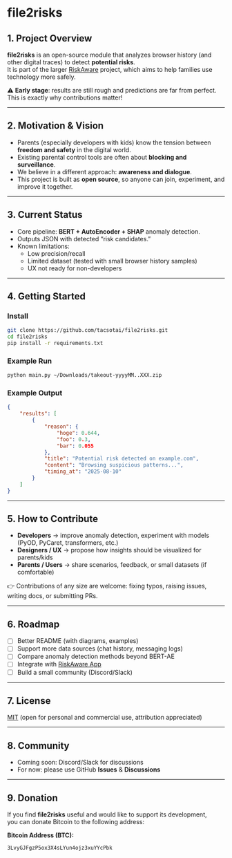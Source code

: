 # file2risks

## 1. Project Overview
**file2risks** is an open-source module that analyzes browser history (and other digital traces) to detect **potential risks**.  
It is part of the larger [RiskAware](https://www.sotai.co/) project, which aims to help families use technology more safely.  

⚠️ **Early stage**: results are still rough and predictions are far from perfect. This is exactly why contributions matter!  

---

## 2. Motivation & Vision
- Parents (especially developers with kids) know the tension between **freedom and safety** in the digital world.  
- Existing parental control tools are often about **blocking and surveillance**.  
- We believe in a different approach: **awareness and dialogue**.  
- This project is built as **open source**, so anyone can join, experiment, and improve it together.  

---

## 3. Current Status
- Core pipeline: **BERT + AutoEncoder + SHAP** anomaly detection.  
- Outputs JSON with detected “risk candidates.”  
- Known limitations:  
  - Low precision/recall  
  - Limited dataset (tested with small browser history samples)  
  - UX not ready for non-developers  

---

## 4. Getting Started

### Install
```bash
git clone https://github.com/tacsotai/file2risks.git
cd file2risks
pip install -r requirements.txt
```

### Example Run
```bash
python main.py ~/Downloads/takeout-yyyyMM..XXX.zip
```

### Example Output
```json
{
    "results": [
        {
            "reason": {
                "hoge": 0.644,
                "foo": 0.3,
                "bar": 0.055
            },
            "title": "Potential risk detected on example.com",
            "content": "Browsing suspicious patterns...",
            "timing_at": "2025-08-10"
        }
    ]
}
```

---

## 5. How to Contribute
- **Developers** → improve anomaly detection, experiment with models (PyOD, PyCaret, transformers, etc.)  
- **Designers / UX** → propose how insights should be visualized for parents/kids  
- **Parents / Users** → share scenarios, feedback, or small datasets (if comfortable)  

👉 Contributions of any size are welcome: fixing typos, raising issues, writing docs, or submitting PRs.  

---

## 6. Roadmap
- [ ] Better README (with diagrams, examples)  
- [ ] Support more data sources (chat history, messaging logs)  
- [ ] Compare anomaly detection methods beyond BERT-AE  
- [ ] Integrate with [RiskAware App](https://riskaware.sotai.co)
- [ ] Build a small community (Discord/Slack)  

---

## 7. License
[MIT](./LICENSE) (open for personal and commercial use, attribution appreciated)  

---

## 8. Community
- Coming soon: Discord/Slack for discussions  
- For now: please use GitHub **Issues** & **Discussions**
---

## 9. Donation

If you find **file2risks** useful and would like to support its development,  
you can donate Bitcoin to the following address:

**Bitcoin Address (BTC):**

```
3LvyGJFgzP5ox3X4sLYun4ojz3xuYYcPbk
```
